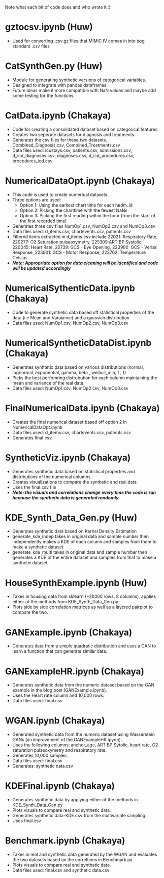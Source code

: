 Note what each bit of code does and who wrote it :)

# gztocsv.ipynb (Huw)
- Used for converting .csv.gz files that MIMIC IV comes in into bog standard .csv files

# CatSynthGen.py (Huw)
- Module for generating synthetic versions of categorical variables.
- Designed to integrate with pandas dataframes.
- Future ideas make it more compatible with NaN values and maybe add some testing for the functions.

# CatData.ipynb (Chakaya)
- Code for creating a consolidated dataset based on categorical features.
- Creates two seperate datasets for diagnosis and treatments.
- Generates the csv files for these two datasets, Combined_Diagnosis.csv, Combined_Treatments.csv
- Data files used: icustays.csv, patients.csv, admissions.csv, d_icd_diagnoses.csv, diagnoses.csv, d_icd_procedures.csv, procedures_icd.csv

# NumericalDataOpt.ipynb (Chakaya)
- This code is used to create numerical datasets.
- Three options are used:
  - Option 1: Using the earliest chart time for each hadm_id
  - Option 2: Picking the charttime with the fewest NaNs
  - Option 3: Picking the first reading within the hour (from the start of the first recorded time)
- Generates three csv files NumOp1.csv, NumOp2.csv and NumOp3.csv
- Data files used: d_items.csv, chartevents.csv, patients.csv
- Filtered items extracted in d_items.csv include 22021: Respiratory Rate, 220277: O2 Saturation pulseoxymetry, 225309:ART BP Systolic, 220045: Heart Rate, 20739: GCS - Eye Opening, 223900: GCS - Verbal Response, 223901: GCS - Motor Response, 223762: Temperature Celsius
- **_Note: Appropriate option for data cleaning will be identified and code will be updated accordingly_**	

# NumericalSythenticData.ipynb (Chakaya)
- Code to generate synthetic data based off statistical properties of the data (i.e Mean and Varaiance) and a gaussian distribution.
- Data files used: NumOp1.csv, NumOp2.csv, NumOp3.csv

# NumericalSyntheticDataDist.ipynb (Chakaya)
- Generates synhtetic data based on various distributions (normal, lognormal, exponential, gamma, beta , weibull_min, t , f)
- Picks the best perfomring distrubution for each column maintaining the mean and variance of the real data.
- Data files used: NumOp1.csv, NumOp2.csv, NumOp3.csv

# FinalNumericalData.ipynb (Chakaya)
- Creates the final numerical dataset based off option 2 in NumericalDataOpt.ipynb
- Data files used: d_items.csv, chartevents.csv, patients.csv
- Generates final.csv

# SyntheticViz.ipynb (Chakaya)
- Generates synthetic data based on statistical properties and distributions of the numerical columns
- Creates visualizations to compare the synthetic and real data
- Uses the final.csv file
- **_Note: the visuals and correlations change every time the code is run because the synthetic data is generated randomly_**

# KDE_Synth_Data_Gen.py (Huw)
- Generates synthetic data based on Kernel Density Estimation
- generate_kde_indep takes in original data and sample number then independently makes a KDE of each column and samples from them to make a synthetic dataset
- generate_kde_multi takes in original data and sample number then generates a KDE of the entire dataset and samples from that to make a synthetic dataset

# HouseSynthExample.ipynb (Huw)
- Takes in housing data from sklearn (~20000 rows, 8 columns), applies either of the methods from KDE_Synth_Data_Gen.py
- Plots side by side correlation matrices as well as a layered pairplot to compare the two.

# GANExample.ipynb (Chakaya)
- Generates data from a simple quadratic distribution and uses a GAN to learn a function that can generate similar data.

# GANExampleHR.ipynb (Chakaya)
- Generates synthetic data from the numeric dataset based on the GAN example in the blog post (GANExample.ipynb).
- Uses the Heart rate column and 10,000 rows.
- Data files used: final.csv.

# WGAN.ipynb (Chakaya)
- Generated synthetic data from the numeric dataset using Wasserstein GANs (an improvement of the GANExampleHR.ipynb).
- Uses the following columns: anchor_age, ART BP Sytolic, heart rate, O2 saturation pulseoxymetry and respiratory rate.
- Generates 10,000 samples.
- Data files used: final.csv
- Generates: synthetic data.csv

# KDEFinal.ipynb (Chakaya)
- Generates synthetic data by applying either of the methods in KDE_Synth_Data_Gen.py
- Plots visuals to compare real and synthetic data.
- Generates synthetic data-KDE.csv from the multivariate sampling.
- Uses final.csv

# Benchmark.ipynb (Chakaya)
- Takes in real and synthetic data generated by the WGAN and evaluates the two datasets based on the correltions in Benchmark.py
- Plots visuals to compare real and synthetic data.
- Data files used: final.csv and synthetic data.csv
